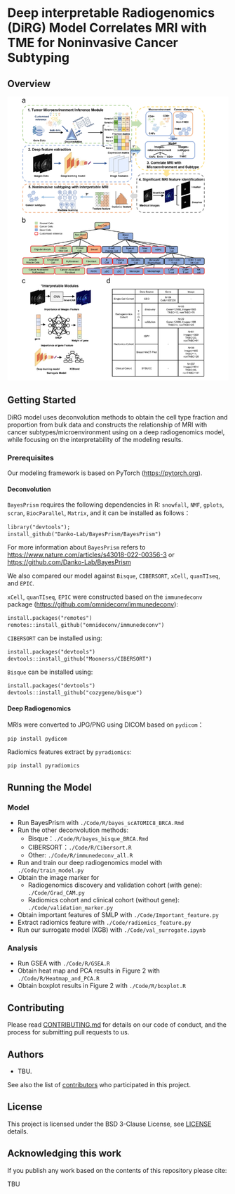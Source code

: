 # Deep interpretable Radiogenomics (DiRG) Model Correlates MRI with TME for Noninvasive Cancer Subtyping

## Overview

![overview](figure1_overview.png)

## Getting Started

DiRG model uses deconvolution methods to obtain the cell type fraction and proportion from bulk data and constructs the relationship of MRI with cancer subtypes/microenvironment using on a deep radiogenomics model, while focusing on the interpretability of the modeling results.

### Prerequisites

Our modeling framework is based on PyTorch (https://pytorch.org).

#### Deconvolution
`BayesPrism` requires the following dependencies in R: `snowfall`, `NMF`, `gplots`, `scran`, `BiocParallel`, `Matrix`, and it can be installed as follows：
```
library("devtools");
install_github("Danko-Lab/BayesPrism/BayesPrism")
```
For more information about `BayesPrism` refers to https://www.nature.com/articles/s43018-022-00356-3 or https://github.com/Danko-Lab/BayesPrism

We also compared our model against `Bisque`, `CIBERSORT`, `xCell`, `quanTIseq`, and `EPIC`.

`xCell`, `quanTIseq`, `EPIC` were constructed based on the `immunedeconv` package (https://github.com/omnideconv/immunedeconv):
```
install.packages("remotes")
remotes::install_github("omnideconv/immunedeconv")
```
`CIBERSORT` can be installed using:
```
install.packages("devtools")
devtools::install_github("Moonerss/CIBERSORT")
```
`Bisque`  can be installed using:
```
install.packages("devtools")
devtools::install_github("cozygene/bisque")
```

#### Deep Radiogenomics
MRIs were converted to JPG/PNG using DICOM based on `pydicom`：  
```
pip install pydicom
```
Radiomics features extract by `pyradiomics`:
```
pip install pyradiomics
```

## Running the Model

### Model

- Run BayesPrism with `./Code/R/bayes_scATOMIC8_BRCA.Rmd`
- Run the other deconvolution methods:
  - Bisque：`./Code/R/bayes_bisque_BRCA.Rmd`
  - CIBERSORT：`./Code/R/Cibersort.R`
  - Other: `./Code/R/immunedeconv_all.R`
- Run and train our deep radiogenomics model with `./Code/train_model.py`
- Obtain the image marker for
  - Radiogenomics discovery and validation cohort (with gene): `./Code/Grad_CAM.py`
  - Radiomics cohort and clinical cohort (without gene): `./Code/validation_marker.py`
- Obtain important features of SMLP with `./Code/Important_feature.py`
- Extract radiomics feature with `./Code/radiomics_feature.py`
- Run our surrogate model (XGB) with `./Code/val_surrogate.ipynb`

### Analysis

- Run GSEA with `./Code/R/GSEA.R`
- Obtain heat map and PCA results in Figure 2 with `./Code/R/Heatmap_and_PCA.R`
- Obtain boxplot results in Figure 2 with `./Code/R/boxplot.R`


## Contributing

Please read [CONTRIBUTING.md](CONTRIBUTING.md) for details on our code of conduct, and the process for submitting pull requests to us.

## Authors

* TBU.

See also the list of [contributors](https://github.com/compbio-fhs/noninvasive-tme-detection/contributors) who participated in this project.

## License

This project is licensed under the BSD 3-Clause License, see [LICENSE](LICENSE) details.

## Acknowledging this work

If you publish any work based on the contents of this repository please cite:

TBU

